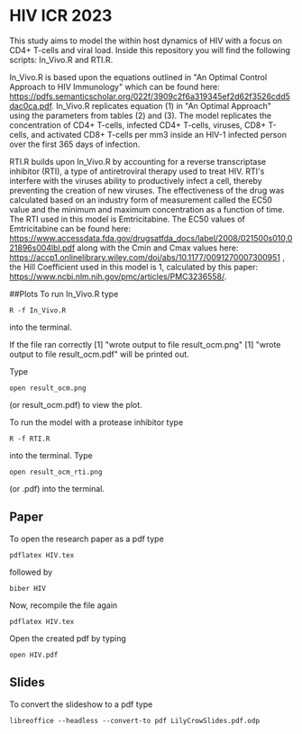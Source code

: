 # HIV ICR 2023

This study aims to model the within host dynamics of HIV with a focus on CD4+ T-cells and viral load. Inside this repository you will find the following scripts: In_Vivo.R and RTI.R.

In_Vivo.R is based upon the equations outlined in "An Optimal Control Approach to HIV Immunology" which can be found here: https://pdfs.semanticscholar.org/022f/3909c2f6a319345ef2d62f3526cdd5dac0ca.pdf. In_Vivo.R replicates equation (1) in "An Optimal Approach" using the parameters from tables (2) and (3). The model replicates the concentration of CD4+ T-cells, infected CD4+ T-cells, viruses, CD8+ T-cells, and activated CD8+ T-cells per mm3 inside an HIV-1 infected person over the first 365 days of infection.

RTI.R builds upon In_Vivo.R by accounting for a reverse transcriptase inhibitor (RTI), a type of antiretroviral therapy used to treat HIV. RTI's interfere with the viruses ability to productively infect a cell, thereby preventing the creation of new viruses. The effectiveness of the drug was calculated based on an industry form of measurement called the EC50 value and the minimum and maximum concentration as a function of time. The RTI used in this model is Emtricitabine. The EC50 values of Emtricitabine can be found here: https://www.accessdata.fda.gov/drugsatfda_docs/label/2008/021500s010,021896s004lbl.pdf along with the Cmin and Cmax values here: https://accp1.onlinelibrary.wiley.com/doi/abs/10.1177/0091270007300951 , the Hill Coefficient used in this model is 1, calculated by this paper: https://www.ncbi.nlm.nih.gov/pmc/articles/PMC3236558/.

##Plots
To run In_Vivo.R type
```
R -f In_Vivo.R
```
into the terminal.

If the file ran correctly
[1] "wrote output to file  result_ocm.png"
[1] "wrote output to file  result_ocm.pdf"
will be printed out.

Type
```
open result_ocm.png
```
(or result_ocm.pdf) to view the plot.


To run the model with a protease inhibitor type
```
R -f RTI.R
```
into the terminal.
Type
```
open result_ocm_rti.png
```
(or .pdf) into the terminal.


## Paper

To open the research paper as a pdf type
```
pdflatex HIV.tex
```
followed by
```
biber HIV
```
Now, recompile the file again
```
pdflatex HIV.tex
```

Open the created pdf by typing
```
open HIV.pdf
```

## Slides
To convert the slideshow to a pdf type
```
libreoffice --headless --convert-to pdf LilyCrowSlides.pdf.odp
```
